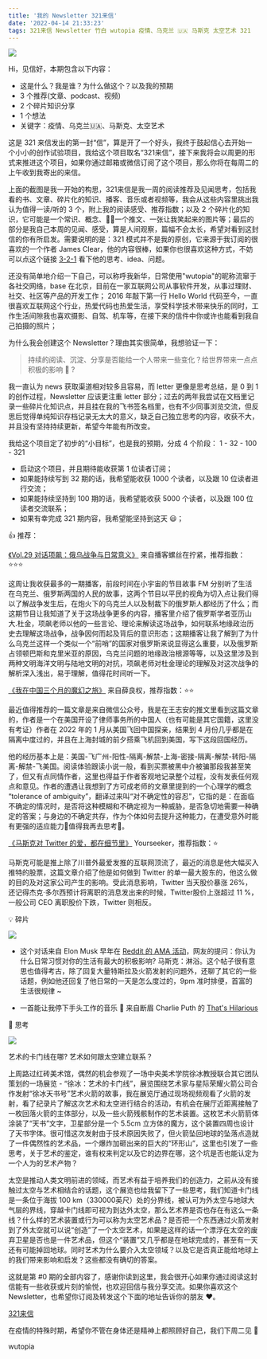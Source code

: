 ```yaml
---
title: '我的 Newsletter 321来信'
date: '2022-04-14 21:33:23'
tags: 321来信 Newsletter 竹白 wutopia 疫情、乌克兰 🇺🇦 马斯克 太空艺术 321
---
```


![](https://assets.wuxinhua.com/blog/assets/newsletter/321.jpg)

Hi，见信好，本期包含以下内容：

- 这是什么？我是谁？为什么做这个？以及我的预期
- 3 个推荐(文章、podcast、视频)
- 2 个碎片知识分享
- 1 个想法
- 关键字：疫情、乌克兰🇺🇦、马斯克、太空艺术

这是 321 来信发出的第一封“信”，算是开了一个好头，我终于鼓起信心去开始一个小小的创作试验项目，我给这个项目取名“321来信”，接下来我将会以周更的形式来推进这个项目，如果你通过邮箱或微信订阅了这个项目，那么你将在每周二的上午收到我寄出的来信。

上面的截图是我一开始的构思，321来信是我一周的阅读推荐及见闻思考，包括我看的书、文章、碎片化的知识、播客、音乐或者视频等，我会从这些内容里挑出我认为值得一读/听的 3 个，附上我的阅读感受、推荐指数；以及 2 个碎片化的知识，它可能是一个常识、概念、一个推文、一张让我笑起来的图片等；最后的部分是我自己本周的见闻、感受，算是人间观察，篇幅不会太长，希望对看到这封信的你有所启发。需要说明的是：321 模式并不是我的原创，它来源于我订阅的很喜欢的一个作者 James Clear，他的内容很棒，如果你也很喜欢这种方式，不妨可以点这个链接 [3-2-1](https://jamesclear.com/3-2-1/march-31-2022?rh_ref=d2d78ae8) 看下他的思考、idea、问题。

还没有简单地介绍一下自己，可以称呼我新华，日常使用"wutopia"的昵称流窜于各社交网络，base 在北京，目前在一家互联网公司从事软件开发，从事过理财、社交、社区等产品的开发工作； 2016 年敲下第一行 Hello World 代码至今，一直很喜欢互联网这个行业，热爱代码也热爱生活，享受科学技术带来快乐的同时，工作生活间隙我也喜欢摄影、自驾、机车等，在接下来的信件中你或许也能看到我自己拍摄的照片；

为什么我会创建这个 Newsletter？理由其实很简单，我想验证一下：

> 持续的阅读、沉淀、分享是否能给一个人带来一些变化？给世界带来一点点积极的影响 🤔 ?

我一直认为 news 获取渠道相对较多且容易，而 letter 更像是思考总结，是 0 到 1 的创作过程，Newsletter 应该更注重 letter 部分；过去的两年我尝试在文档里记录一些碎片化知识点，并且挂在我的飞书签名档里，也有不少同事浏览交流，但反思后觉得单纯知识存档记录无太大的意义，缺乏自己独立思考的内容，收获不大，并且没有坚持持续更新，希望今年能有所改变。

我给这个项目定了初步的“小目标”，也是我的预期，分成 4 个阶段： 1 - 32 - 100 - 321

- 启动这个项目，并且期待能收获第 1 位读者订阅；
- 如果能持续写到 32 期的话，我希望能收获 1000 个读者，以及跟 10 位读者进行交流；
- 如果能持续坚持到 100 期的话，我希望能收获 5000 个读者，以及跟 100 位读者交流联系；
- 如果有幸完成 321 期内容，我希望能坚持到这天 😃；

👍 推荐：

[《Vol.29 对话项飙：俄乌战争与日常意义》](https://www.xiaoyuzhoufm.com/episode/624dd13ed01d114df44b15e4?s=eyJ1IjogIjVlOWE5MjEwNDAwZWMxYTRkOWQyNzZkYiJ9) 来自播客螺丝在拧紧，推荐指数：⭐️⭐️⭐️

这周让我收获最多的一期播客，前段时间在小宇宙的节目故事 FM 分别听了生活在乌克兰、俄罗斯两国的人民的故事，这两个节目以平民的视角为切入点让我们得以了解战争发生后，在炮火下的乌克兰人以及制裁下的俄罗斯人都经历了什么；而这期节目让我知道了关于这场战争更多的内容，播客里介绍了俄罗斯学者亚历山大.杜金，项飙老师以他的一些言论、理论来解读这场战争，如何联系地缘政治历史去理解这场战争，战争因何而起及背后的意识形态；这期播客让我了解到了为什么乌克兰这样一个类似一个“前哨”的国家对俄罗斯来说显得这么重要，以及俄罗斯占领顿巴斯和克里米亚的原因，乌克兰问题的地缘政治根源等等，以及这里涉及到两种文明海洋文明与陆地文明的对抗，项飙老师对杜金理论的理解及对这次战争的解析深入浅出，易于理解，值得花时间听一下。

[《我在中国三个月的魔幻之旅》](https://mp.weixin.qq.com/s/gDa7m6-B0HDmmV8g7iY8VA) 来自薛良权，推荐指数：⭐️⭐️

最近值得推荐的一篇文章是来自微信公众号，我是在王志安的推文里看到这篇文章的，作者是一个在美国开设了律师事务所的中国人（也有可能是其它国籍，这里没有考证）作者在 2022 年的 1 月从美国飞回中国探亲，结果到 4 月份几乎都是在隔离中度过的，并且在上海封城的前夕搭乘飞机回到美国，写下这段回国经历。

他的经历基本上是：美国-飞广州-阳性-隔离-解禁-上海-密接-隔离-解禁-转阳-隔离-解禁-飞美国。阅读体验跟读小说一般，看到买票被黑中介被骗那段我甚至笑了，但又有点同情作者，这里也得益于作者客观地记录整个过程，没有发表任何观点和意见。作者的遭遇让我想到了方可成老师的文章里提到的一个心理学的概念 “tolerance of ambiguity”，翻译过来叫“对不确定性的容忍”，它指的是：在面临不确定的情况时，是否将这种模糊和不确定视为一种威胁，是否急切地需要一种确定的答案；与身边的不确定共存，作为个体如何去提升这种能力，在遭受意外时能有更强的适应能力值得我再去思考🤔。

[《马斯克对 Twitter 的爱，都在细节里》](https://mp.weixin.qq.com/s/1JcnyWSYSc6rpNHkIcuY1A) Yourseeker，推荐指数：⭐️

马斯克可能是推上除了川普外最爱发推的互联网顶流了，最近的消息是他大幅买入推特的股票，这篇文章介绍了他是如何做到 Twitter 的单一最大股东的，他这么做的目的及对这家公司产生的影响。受此消息影响，Twitter 当天股价暴涨 26%，还记得杰克·多尔西预计将离职的消息发出来的时候，Twitter股价上涨超过 11 %，一般公司 CEO 离职股价下跌，Twitter 则相反。

💡 碎片

![](https://imgs.zhubai.love/499d9504b945441980a097dd617e3033.png)

- 这个对话来自 Elon Musk 早年在 [Reddit 的 AMA 活动](https://www.reddit.com/r/IAmA/comments/2rgsan/i_am_elon_musk_ceocto_of_a_rocket_company_ama/)，网友的提问：你认为什么日常习惯对你的生活有最大的积极影响? 马斯克：淋浴。这个帖子很有意思也值得考古，除了回复大量特斯拉及火箭发射的问题外，还聊了其它的一些话题，例如他还回复了他日常的一天是怎么度过的，9pm 准时排便，首富的生活很规律 ~

- 一首能让我停下手头工作的音乐 🎵 来自断眉 Charlie Puth 的 [That's Hilarious ](https://music.163.com/#/song?id=1935311363)

👀 思考

![](https://imgs.zhubai.love/758b1ccc2a624e4480826786ad67048c.jpg)

艺术的卡门线在哪? 艺术如何跟太空建立联系？

上周路过红砖美术馆，偶然的机会参观了一场中央美术学院徐冰教授联合其它团队策划的一场展览 - “徐冰：艺术的卡门线”，展览围绕艺术家与星际荣耀火箭公司合作发射“徐冰天书号”艺术火箭的故事，我在展览厅通过现场视频观看了火箭的发射，看了纪录片了解这次艺术和太空进行结合的活动，有机会在展厅近距离接触了一枚回落火箭的主体部分，以及一些火箭残骸制作的艺术装置。这枚艺术火箭箭体涂装了“天书”文字，卫星部分是一个 5.5cm 立方体的魔方，这个装置四周也设计了天书字体。很可惜这次发射由于技术原因失败了，但火箭坠回地球的坠落点造就了一件偶然性的艺术品，一个爆炸加砸出来的巨大的“环形山”，这里也引发了一些思考，关于艺术的鉴定，谁有权来判定以及它的边界在哪，这个坑是否也能认定为一个人为的艺术产物？

太空是推动人类文明前进的领域，而艺术有益于培养我们的创造力，之前从没有接触过太空与艺术相结合的话题，这个展览也给我留下了一些思考，我们知道卡门线是一条位于海拔 100 km（330000英尺）处的分界线，被认可为外太空与地球大气层的界线，穿越卡门线即可视为到达外太空，那么艺术界是否也存在有这么一条线？什么样的艺术装置或行为可以称为太空艺术品？是否把一个东西通过火箭发射到了外太空就可以说“创造”了一个太空艺术，如果是这样的话一个漂浮在太空的废弃卫星是否也是一件艺术品，但这个“装置”又几乎都是在地球完成的，甚至有一天还有可能掉回地球。同时艺术为什么要介入太空领域？以及它是否真正能给地球上的我们带来影响和启发？这些都没有确切的答案。

这就是第 #0 期的全部内容了，感谢你读到这里，我会很开心如果你通过阅读这封信能有一些收获或片刻的愉悦，也欢迎回信与我分享交流。如果你喜欢这个 Newsletter，也希望你订阅及转发这个下面的地址告诉你的朋友 ❤️。

[321来信](https://321laixin.zhubai.love/)

在疫情的特殊时期，希望你不管在身体还是精神上都照顾好自己，我们下周二见 👋

wutopia